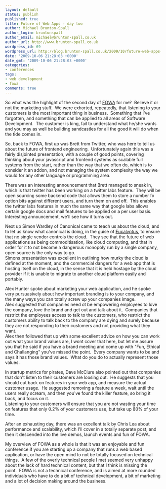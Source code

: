 ```yaml
---
layout: default
status: publish
published: true
title: Future of Web Apps - day two
author: Michael Brunton-Spall
author_login: bruntonspall
author_email: michael@brunton-spall.co.uk
author_url: http://www.brunton-spall.co.uk
wordpress_id: 69
wordpress_url: http://blog.brunton-spall.co.uk/2009/10/future-web-apps-day-two/
date: '2009-10-06 21:28:03 +0000'
date_gmt: '2009-10-06 21:28:03 +0000'
categories:
- conferences
tags:
- web development
- fowa
comments: true
---
```

So what was the highlight of the second day of <a href="http://events.carsonified.com/fowa/2009/london/content">FOWA</a> for me?&nbsp; Believe it or not the marketing stuff.&nbsp; We were exhorted, repeatedly, that listening to your customers is the most important thing in business.&nbsp; Something that I&#39;ve forgotten, and something that can be applied to all areas of Software Development.&nbsp; The customer is king, fail to understand what he/she wants and you may as well be building sandcastles for all the good it will do when the tide comes in.&nbsp; 

<!--more-->

So, back to FOWA, first up was Brett from Twitter, who was here to tell us about the future of frontend engineering.&nbsp; Unfortunately again this was a fairly disjointed presentation, with a couple of good points, covering thinking about your javascript and frontend systems as scalable full systems from the start, rather than the way that we often do, which is to consider it an addon, and not managing the system complexity the way we would for any other language or programming area.

There was an interesting announcement that Brett managed to sneak in, which is that twitter has been working on a twitter labs feature.&nbsp; They will be open sourcing some backend code that allows them to store a number fo option bits against different users, and turn them on and off.&nbsp; This enables the twitter labs features in much the same way that google labs allows certain google docs and mail features to be applied on a per user basis.&nbsp; Interesting announcement, we&#39;ll see how it turns out.

Next up Simon Wardley of Canonical came to teach us about the cloud, and to let us know what canonical is doing, in the guise of <a href="http://www.eucalyptus.com/">Eucalyptus</a>, to ensure that no single vendor controls the cloud.&nbsp; They see that the future of web applications as being commoditisation, like cloud computing, and that in order for it to not become a dangerous monopoly run by a single company, open source is the only way to go.<br />	Simons presentation was excellent in outlining how murky the cloud is defined at the moment, and the commercial dangers for a web app that is hosting itself on the cloud, in the sense that it is held hostage by the cloud provider if it is unable to migrate to another cloud platform easily and portably.

Alex Hunter spoke about marketing your web application, and he spoke very pursuasively about how important branding is to your company, and the many ways you can totally screw up your companies image.<br />	Alex suggested that companies need ot be empowering employees to love the company, love the brand and get out and talk about it.&nbsp; Companies that restrict the employees access to talk to the customers, who restrict the customers ability to talk back to the company are dying and surely because they are not responding to their customers and not providing what they want.<br />	Alex then followed that up with some excellent advice on how you can work out what your brand values are, I wont cover that here, but let me assure you that he said if you have a brand meeting and come up with &quot;Fun, Ethical and Challanging&quot; you&#39;ve missed the point.&nbsp; Every company wants to be and says it has those brand values.&nbsp; What do you do to actually represent those values.

In startup metrics for pirates, Dave McClure also pointed out that companies that don&#39;t listen to their customers are loosing out.&nbsp; He suggests that you should cut back on features in your web app, and measure the actual customer usage.&nbsp; He suggested removing a feature a week, wait until the users really scream, and then you&#39;ve found the killer feature, so bring it back, and focus on it.<br />	Listening to your customers will ensure that you are not wasting your time on features that only 0.2% of your customers use, but take up 80% of your time.

After an exhausting day, there was an excellent talk by Chris Lea about performance and scalability, which I&#39;ll cover in a totally separate post, and then it descended into the live demos, launch events and fun of FOWA.

My overview of FOWA as a whole is that it was an enjoyable and fun conference if you are starting up a company that runs a web based application, or have the open mind to not be totally focused on technical things.&nbsp; A few of the overly technical people I met seemed very unhappy about the lack of hard technical content, but that I think is missing the point.&nbsp; FOWA is not a technical conference, and is aimed at more rounded individuals who have to do a bit of technical development, a bit of marketing and a lot of decision making around the business.

